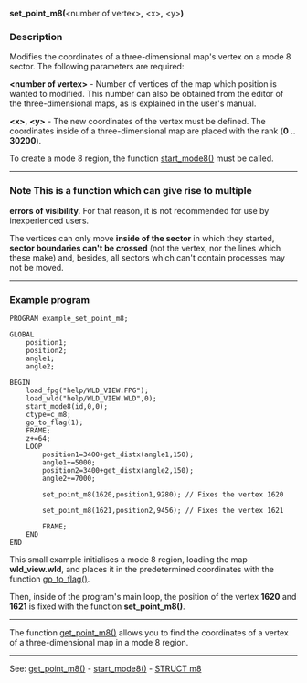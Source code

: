 **set_point_m8(**&lt;number of vertex&gt;**,** &lt;x&gt;**,** &lt;y&gt;**)**

### Description

Modifies the coordinates of a three-dimensional map's vertex on a mode 8 sector.
The following parameters are required:

**&lt;number of vertex&gt;** - Number of vertices of the map which position is wanted to
modified. This number can also be obtained from the editor of the three-dimensional maps,
as is explained in the user's manual.

**&lt;x&gt;**, **&lt;y&gt;** - The new coordinates of the vertex must be defined. The
coordinates inside of a three-dimensional map are placed with the rank (**0** ..
**30200**).

To create a mode 8 region, the function [start_mode8()](start_mode8().md) must be called.

---------------------------------------


### Note This is a function which can give rise to multiple
**errors of visibility**. For that reason, it is not recommended for use by inexperienced users.

The vertices can only move **inside of the sector** in which they started,
**sector boundaries can't be crossed** (not the vertex, nor the lines which these make) and, besides,
all sectors which can't contain processes may not be moved.

---------------------------------------


### Example program
```
PROGRAM example_set_point_m8;

GLOBAL
    position1;
    position2;
    angle1;
    angle2;

BEGIN
    load_fpg("help/WLD_VIEW.FPG");
    load_wld("help/WLD_VIEW.WLD",0);
    start_mode8(id,0,0);
    ctype=c_m8;
    go_to_flag(1);
    FRAME;
    z+=64;
    LOOP
        position1=3400+get_distx(angle1,150);
        angle1+=5000;
        position2=3400+get_distx(angle2,150);
        angle2+=7000;

        set_point_m8(1620,position1,9280); // Fixes the vertex 1620

        set_point_m8(1621,position2,9456); // Fixes the vertex 1621

        FRAME;
    END
END
```


This small example initialises a mode 8 region, loading the map
**wld_view.wld**, and places it in the predetermined coordinates with
the function [go_to_flag()](go_to_flag().md).

Then, inside of the program's main loop, the position of the vertex
**1620** and **1621** is fixed with the function **set_point_m8()**.

---------------------------------------


The function [get_point_m8()](get_point_m8().md) allows you to find the coordinates of a vertex
of a three-dimensional map in a mode 8 region.

---------------------------------------
See: [get_point_m8()](get_point_m8().md) - [start_mode8()](start_mode8().md) - [STRUCT m8](global_struct_m8.md)

